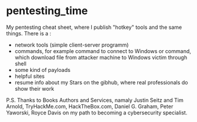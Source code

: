 # pentesting_time
My pentesting cheat sheet, where I publish "hotkey" tools and the same things.
There is a :
  - network tools (simple client-server programm)
  - commands, for example command to connect to Windows or command, which download file from attacker machine to Windows victim through shell
  - some kind of payloads
  - helpful sites
  - resume info about my Stars on the gibhub, where real professionals do show their work
  









P.S. Thanks to Books Authors and Services, namaly Justin Seitz and Tim Arnold, TryHackMe.com, HackTheBox.com, Daniel G. Graham, Peter Yaworski, Royce Davis
on my path to becoming a cybersecurity specialist.
